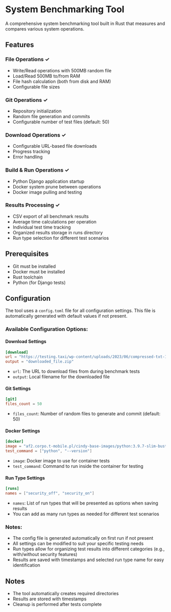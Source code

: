 # System Benchmarking Tool

A comprehensive system benchmarking tool built in Rust that measures and compares various system operations.

## Features

### File Operations ✓
- Write/Read operations with 500MB random file
- Load/Read 500MB to/from RAM
- File hash calculation (both from disk and RAM)
- Configurable file sizes

### Git Operations ✓
- Repository initialization
- Random file generation and commits
- Configurable number of test files (default: 50)

### Download Operations ✓
- Configurable URL-based file downloads
- Progress tracking
- Error handling

### Build & Run Operations ✓
- Python Django application startup
- Docker system prune between operations
- Docker image pulling and testing

### Results Processing ✓
- CSV export of all benchmark results
- Average time calculations per operation
- Individual test time tracking
- Organized results storage in runs directory
- Run type selection for different test scenarios

## Prerequisites
- Git must be installed
- Docker must be installed
- Rust toolchain
- Python (for Django tests)

## Configuration
The tool uses a `config.toml` file for all configuration settings. This file is automatically generated with default values if not present.

### Available Configuration Options:

#### Download Settings
```toml
[download]
url = "https://testing.taxi/wp-content/uploads/2023/06/compressed-txt-100M.zip"
output = "downloaded_file.zip"
```
- `url`: The URL to download files from during benchmark tests
- `output`: Local filename for the downloaded file

#### Git Settings
```toml
[git]
files_count = 50
```
- `files_count`: Number of random files to generate and commit (default: 50)

#### Docker Settings
```toml
[docker]
image = "af2.corpo.t-mobile.pl/cindy-base-images/python:3.9.7-slim-buster"
test_command = ["python", "--version"]
```
- `image`: Docker image to use for container tests
- `test_command`: Command to run inside the container for testing

#### Run Type Settings
```toml
[runs]
names = ["security_off", "security_on"]
```
- `names`: List of run types that will be presented as options when saving results
- You can add as many run types as needed for different test scenarios

### Notes:
- The config file is generated automatically on first run if not present
- All settings can be modified to suit your specific testing needs
- Run types allow for organizing test results into different categories (e.g., with/without security features)
- Results are saved with timestamps and selected run type name for easy identification

## Notes
- The tool automatically creates required directories
- Results are stored with timestamps
- Cleanup is performed after tests complete
